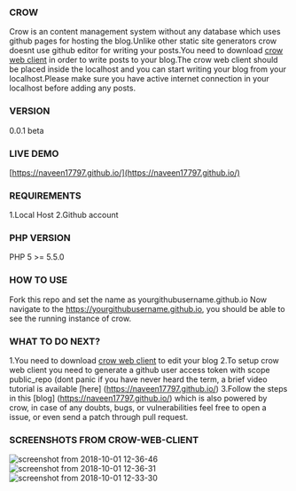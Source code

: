 ### CROW
Crow is an content management system without any database which uses github pages for hosting the blog.Unlike other static site generators crow doesnt use github editor for writing your posts.You need to download [crow web client](https://github.com/naveen17797/crow-web-client) in order to write posts to your blog.The crow web client should be placed inside the localhost and you can start writing your blog from your localhost.Please make sure you have active internet connection in your localhost before adding any posts.

### VERSION
0.0.1 beta

### LIVE DEMO
[https://naveen17797.github.io/](https://naveen17797.github.io/)

### REQUIREMENTS
1.Local Host
2.Github account

### PHP VERSION
 PHP 5 >= 5.5.0

### HOW TO USE
Fork this repo and set the name as yourgithubusername.github.io
Now navigate to the https://yourgithubusername.github.io, you should be able to see the running instance of crow.

### WHAT TO DO NEXT?
1.You need to download [crow web client](https://github.com/naveen17797/crow-web-client) to edit your blog
2.To setup crow web client you need to generate a github user access token with scope public_repo (dont panic if you have never heard the term, a brief video tutorial is available [here] (https://naveen17797.github.io/)
3.Follow the steps in this [blog] (https://naveen17797.github.io/) which is also powered by crow, in case of any doubts, bugs, or vulnerabilities feel free to open a issue, or even send a patch through pull request.

### SCREENSHOTS FROM CROW-WEB-CLIENT
![screenshot from 2018-10-01 12-36-46](https://user-images.githubusercontent.com/18109258/46274353-c531fb00-c576-11e8-963d-0e05308cf09e.png)
![screenshot from 2018-10-01 12-36-31](https://user-images.githubusercontent.com/18109258/46274354-c5ca9180-c576-11e8-9471-fcfb1987589c.png)
![screenshot from 2018-10-01 12-33-30](https://user-images.githubusercontent.com/18109258/46274355-c5ca9180-c576-11e8-9fef-47e78288bab8.png)

